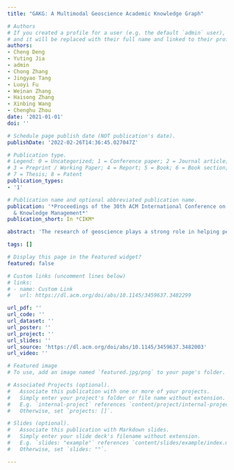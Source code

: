 ```yaml
---
title: "GAKG: A Multimodal Geoscience Academic Knowledge Graph"

# Authors
# If you created a profile for a user (e.g. the default `admin` user), write the username (folder name) here 
# and it will be replaced with their full name and linked to their profile.
authors:
- Cheng Deng
- Yuting Jia
- admin
- Chong Zhang
- Jingyao Tang
- Luoyi Fu
- Weinan Zhang
- Haisong Zhang
- Xinbing Wang
- Chenghu Zhou
date: '2021-01-01'
doi: ''

# Schedule page publish date (NOT publication's date).
publishDate: '2022-02-26T14:36:45.027047Z'

# Publication type.
# Legend: 0 = Uncategorized; 1 = Conference paper; 2 = Journal article;
# 3 = Preprint / Working Paper; 4 = Report; 5 = Book; 6 = Book section;
# 7 = Thesis; 8 = Patent
publication_types:
- '1'

# Publication name and optional abbreviated publication name.
publication: '*Proceedings of the 30th ACM International Conference on Information
  & Knowledge Management*'
publication_short: In *CIKM*

abstract: 'The research of geoscience plays a strong role in helping people gain a better understanding of the Earth. To effectively represent the knowledge from enormous geoscience research papers, knowledge graphs can be a powerful means. In the face of enormous geoscience research papers, knowledge graphs (KG) can be a powerful means to manage the relationships of data and integrate knowledge extracted from them. However, the existing geoscience KGs mainly focus on the external connection between concepts, whereas the potential abundant information contained in the internal multimodal data of the paper is largely overlooked for more fine-grained knowledge mining. To this end, we propose GAKG, a large-scale multimodal academic KG based on 1.12 million papers published in various geoscience-related journals. In addition to the bibliometrics elements, we also extracted the internal illustrations, tables, and text information of the articles, and dig out the knowledge entities of the papers and the era and spatial attributes of the articles, coupling multimodal academic data and features. Specifically, GAKG realizes knowledge entity extraction under our proposed Human-In-the-Loop framework, the novelty of which is to combine the techniques of machine reading and information retrieval with manual annotation of geoscientists in the loop. Considering the fact that literature of geoscience often contains more abundant illustrations and time scale information compared with that of other disciplines, we extract all the geographical information and era from the geoscience papers' text and illustrations, mapping papers to the atlas and chronology. Based on GAKG, we build several knowledge discovery benchmarks for finding geoscience communities and predicting potential links. GAKG and its services have been made publicly available and user-friendly.'

tags: []

# Display this page in the Featured widget?
featured: false

# Custom links (uncomment lines below)
# links:
# - name: Custom Link
#   url: https://dl.acm.org/doi/abs/10.1145/3459637.3482299

url_pdf: ''
url_code: ''
url_dataset: ''
url_poster: ''
url_project: ''
url_slides: ''
url_source: 'https://dl.acm.org/doi/abs/10.1145/3459637.3482003'
url_video: ''

# Featured image
# To use, add an image named `featured.jpg/png` to your page's folder. 

# Associated Projects (optional).
#   Associate this publication with one or more of your projects.
#   Simply enter your project's folder or file name without extension.
#   E.g. `internal-project` references `content/project/internal-project/index.md`.
#   Otherwise, set `projects: []`.

# Slides (optional).
#   Associate this publication with Markdown slides.
#   Simply enter your slide deck's filename without extension.
#   E.g. `slides: "example"` references `content/slides/example/index.md`.
#   Otherwise, set `slides: ""`.

---
```

